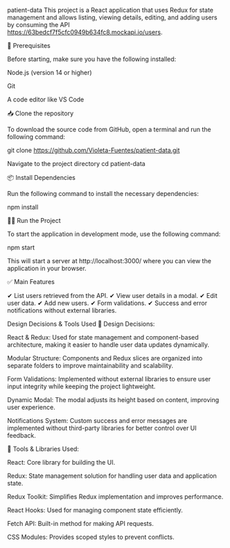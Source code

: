 patient-data
This project is a React application that uses Redux for state management and allows listing, viewing details, editing, and adding users by consuming the API https://63bedcf7f5cfc0949b634fc8.mockapi.io/users.

🚀 Prerequisites

Before starting, make sure you have the following installed:

Node.js (version 14 or higher)

Git

A code editor like VS Code

📥 Clone the repository

To download the source code from GitHub, open a terminal and run the following command:

git clone https://github.com/Violeta-Fuentes/patient-data.git

Navigate to the project directory
cd patient-data

📦 Install Dependencies

Run the following command to install the necessary dependencies:

npm install

🏃‍♂️ Run the Project

To start the application in development mode, use the following command:

npm start

This will start a server at http://localhost:3000/ where you can view the application in your browser.

✅ Main Features

✔ List users retrieved from the API. ✔ View user details in a modal. ✔ Edit user data. ✔ Add new users. ✔ Form validations. ✔ Success and error notifications without external libraries.

Design Decisions & Tools Used
🎨 Design Decisions:

React & Redux: Used for state management and component-based architecture, making it easier to handle user data updates dynamically.

Modular Structure: Components and Redux slices are organized into separate folders to improve maintainability and scalability.

Form Validations: Implemented without external libraries to ensure user input integrity while keeping the project lightweight.

Dynamic Modal: The modal adjusts its height based on content, improving user experience.

Notifications System: Custom success and error messages are implemented without third-party libraries for better control over UI feedback.

🎨 Tools & Libraries Used:

React: Core library for building the UI.

Redux: State management solution for handling user data and application state.

Redux Toolkit: Simplifies Redux implementation and improves performance.

React Hooks: Used for managing component state efficiently.

Fetch API: Built-in method for making API requests.

CSS Modules: Provides scoped styles to prevent conflicts.
